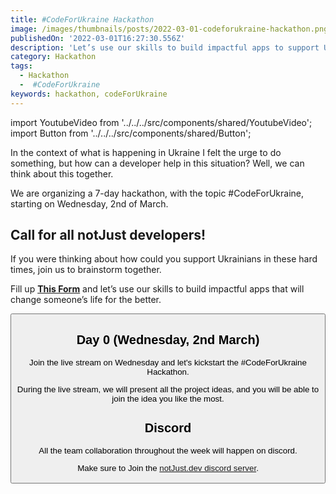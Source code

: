 ```yaml
---
title: #CodeForUkraine Hackathon
image: /images/thumbnails/posts/2022-03-01-codeforukraine-hackathon.png
publishedOn: '2022-03-01T16:27:30.556Z'
description: 'Let’s use our skills to build impactful apps to support Ukrainians in these hard times.'
category: Hackathon
tags:
  - Hackathon
  -  #CodeForUkraine
keywords: hackathon, codeForUkraine
---
```


import YoutubeVideo from '../../../src/components/shared/YoutubeVideo';
import Button from '../../../src/components/shared/Button';

In the context of what is happening in Ukraine I felt the urge to do something, but how can a developer help in this situation? Well, we can think about this together.

We are organizing a 7-day hackathon, with the topic #CodeForUkraine, starting on Wednesday, 2nd of March.

## Call for all notJust developers!

If you were thinking about how could you support Ukrainians in these hard times, join us to brainstorm together.

Fill up **[This Form](https://forms.gle/Ne2SuzvAp1X2NLFj7)** and let’s use our skills to build impactful apps that will change someone’s life for the better.

<Button title="Register to participate" href="https://forms.gle/Ne2SuzvAp1X2NLFj7" target="_blank" />

## Day 0 (Wednesday, 2nd March)

Join the live stream on Wednesday and let's kickstart the #CodeForUkraine Hackathon.

During the live stream, we will present all the project ideas, and you will be able to join the idea you like the most.

<YoutubeVideo id="wK4sELIitkU" />

## Discord

All the team collaboration throughout the week will happen on discord.

Make sure to Join the [notJust.dev discord server](https://discord.gg/VpURUN2).

